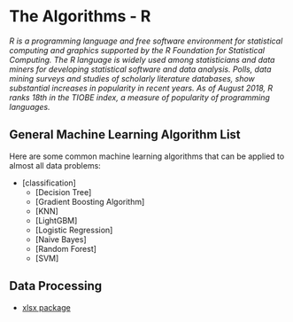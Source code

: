 # The Algorithms - R
*R is a programming language and free software environment for statistical computing and graphics supported by the R Foundation for Statistical Computing. The R language is widely used among statisticians and data miners for developing statistical software and data analysis. Polls, data mining surveys and studies of scholarly literature databases, show substantial increases in popularity in recent years. As of August 2018, R ranks 18th in the TIOBE index, a measure of popularity of programming languages.*

## General Machine Learning Algorithm List

Here are some common machine learning algorithms that can be applied to almost all data problems:

  - [classification]
    - [Decision Tree]
    - [Gradient Boosting Algorithm]
    - [KNN]
    - [LightGBM]
    - [Logistic Regression]
    - [Naive Bayes]
    - [Random Forest]
    - [SVM]
  
  
  
## Data Processing
  - [xlsx package](https://github.com/TheAlgorithms/R/blob/master/data_processing.R)
